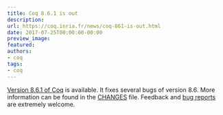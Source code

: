 ```yaml
---
title: Coq 8.6.1 is out
description:
url: https://coq.inria.fr/news/coq-861-is-out.html
date: 2017-07-25T00:00:00-00:00
preview_image:
featured:
authors:
- coq
tags:
- coq
---
```



<a href="https://coq.inria.fr/coq-86">Version 8.6.1 of Coq</a> is available. It fixes several bugs
of version 8.6. More information can be found in the <a href="https://coq.inria.fr/distrib/V8.6.1/CHANGES">CHANGES</a> file. Feedback and
<a href="https://coq.inria.fr/bugs">bug reports</a> are extremely welcome.

 
